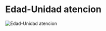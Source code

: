 # Edad-Unidad atencion
![Edad-Unidad atencion](https://user-images.githubusercontent.com/56943051/69505260-fdbd3280-0ef6-11ea-8c77-62b274717c5c.png)
